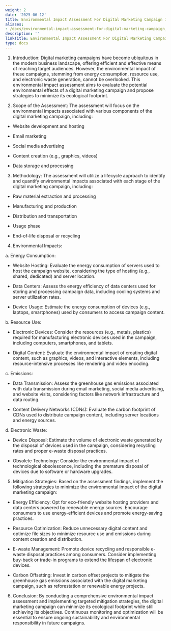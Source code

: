 ```yaml
---
weight: 2
date: '2025-06-12'
title: Environmental Impact Assessment For Digital Marketing Campaign 1 1
aliases:
- /docs/environmental-impact-assessment-for-digital-marketing-campaign_1_1/
description: ''
linkTitle: Environmental Impact Assessment For Digital Marketing Campaign 1 1
type: docs
---
```


1. Introduction:
Digital marketing campaigns have become ubiquitous in the modern business landscape, offering efficient and effective means of reaching target audiences. However, the environmental impact of these campaigns, stemming from energy consumption, resource use, and electronic waste generation, cannot be overlooked. This environmental impact assessment aims to evaluate the potential environmental effects of a digital marketing campaign and propose strategies to minimize its ecological footprint.

2. Scope of the Assessment:
The assessment will focus on the environmental impacts associated with various components of the digital marketing campaign, including:

- Website development and hosting

- Email marketing

- Social media advertising

- Content creation (e.g., graphics, videos)

- Data storage and processing

3. Methodology:
The assessment will utilize a lifecycle approach to identify and quantify environmental impacts associated with each stage of the digital marketing campaign, including:

- Raw material extraction and processing

- Manufacturing and production

- Distribution and transportation

- Usage phase

- End-of-life disposal or recycling

4. Environmental Impacts:

a. Energy Consumption:

- Website Hosting: Evaluate the energy consumption of servers used to host the campaign website, considering the type of hosting (e.g., shared, dedicated) and server location.

- Data Centers: Assess the energy efficiency of data centers used for storing and processing campaign data, including cooling systems and server utilization rates.

- Device Usage: Estimate the energy consumption of devices (e.g., laptops, smartphones) used by consumers to access campaign content.

b. Resource Use:

- Electronic Devices: Consider the resources (e.g., metals, plastics) required for manufacturing electronic devices used in the campaign, including computers, smartphones, and tablets.

- Digital Content: Evaluate the environmental impact of creating digital content, such as graphics, videos, and interactive elements, including resource-intensive processes like rendering and video encoding.

c. Emissions:

- Data Transmission: Assess the greenhouse gas emissions associated with data transmission during email marketing, social media advertising, and website visits, considering factors like network infrastructure and data routing.

- Content Delivery Networks (CDNs): Evaluate the carbon footprint of CDNs used to distribute campaign content, including server locations and energy sources.

d. Electronic Waste:

- Device Disposal: Estimate the volume of electronic waste generated by the disposal of devices used in the campaign, considering recycling rates and proper e-waste disposal practices.

- Obsolete Technology: Consider the environmental impact of technological obsolescence, including the premature disposal of devices due to software or hardware upgrades.

5. Mitigation Strategies:
Based on the assessment findings, implement the following strategies to minimize the environmental impact of the digital marketing campaign:

- Energy Efficiency: Opt for eco-friendly website hosting providers and data centers powered by renewable energy sources. Encourage consumers to use energy-efficient devices and promote energy-saving practices.

- Resource Optimization: Reduce unnecessary digital content and optimize file sizes to minimize resource use and emissions during content creation and distribution.

- E-waste Management: Promote device recycling and responsible e-waste disposal practices among consumers. Consider implementing buy-back or trade-in programs to extend the lifespan of electronic devices.

- Carbon Offsetting: Invest in carbon offset projects to mitigate the greenhouse gas emissions associated with the digital marketing campaign, such as reforestation or renewable energy projects.

6. Conclusion:
By conducting a comprehensive environmental impact assessment and implementing targeted mitigation strategies, the digital marketing campaign can minimize its ecological footprint while still achieving its objectives. Continuous monitoring and optimization will be essential to ensure ongoing sustainability and environmental responsibility in future campaigns.

<!-- Unsupported block type: child_database -->